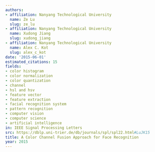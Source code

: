 ```yaml
---
authors:
- affiliation: Nanyang Technological University
  name: Ze Lu
  slug: ze_lu
- affiliation: Nanyang Technological University
  name: Xudong Jiang
  slug: xudong_jiang
- affiliation: Nanyang Technological University
  name: Alex C. Kot
  slug: alex_c_kot
date: '2015-06-01'
estimated_citations: 15
fields:
- color histogram
- color normalization
- color quantization
- channel
- hsl and hsv
- feature vector
- feature extraction
- facial recognition system
- pattern recognition
- computer vision
- computer science
- artificial intelligence
in: IEEE Signal Processing Letters
src: https://dblp.uni-trier.de/db/journals/spl/spl22.html#LuJK15
title: A Color Channel Fusion Approach for Face Recognition
year: 2015
---
```

